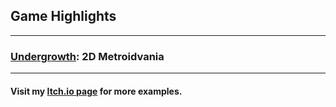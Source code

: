 ## Game Highlights
---
### [Undergrowth](https://connorhager.itch.io/undergrowth "Undergrowth on Itch.io"): 2D Metroidvania
---
#### Visit my [Itch.io page](https://connorhager.itch.io/ "Connor Hager - Itch.io") for more examples.